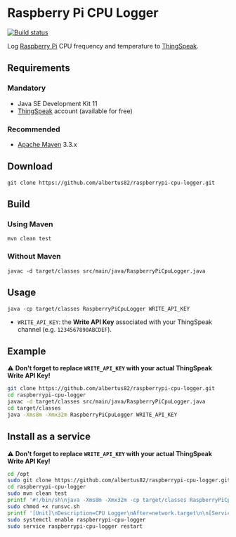 Raspberry Pi CPU Logger
=======================

[![Build status](https://github.com/albertus82/raspberrypi-cpu-logger/workflows/build/badge.svg)](https://github.com/albertus82/raspberrypi-cpu-logger/actions)

Log [Raspberry Pi](https://www.raspberrypi.org) CPU frequency and temperature to [ThingSpeak](https://thingspeak.com).

## Requirements

### Mandatory

* Java SE Development Kit 11
* [ThingSpeak](https://thingspeak.com) account (available for free)

### Recommended

* [Apache Maven](https://maven.apache.org) 3.3.x

## Download

`git clone https://github.com/albertus82/raspberrypi-cpu-logger.git`

## Build

### Using Maven

`mvn clean test`

### Without Maven

`javac -d target/classes src/main/java/RaspberryPiCpuLogger.java`

## Usage

`java -cp target/classes RaspberryPiCpuLogger WRITE_API_KEY`

* `WRITE_API_KEY`: the **Write API Key** associated with your ThingSpeak channel (e.g. `1234567890ABCDEF`).

## Example

:warning: **Don't forget to replace `WRITE_API_KEY` with your actual ThingSpeak Write API Key!**

```sh
git clone https://github.com/albertus82/raspberrypi-cpu-logger.git
cd raspberrypi-cpu-logger
javac -d target/classes src/main/java/RaspberryPiCpuLogger.java
cd target/classes
java -Xms8m -Xmx32m RaspberryPiCpuLogger WRITE_API_KEY
```

## Install as a service

:warning: **Don't forget to replace `WRITE_API_KEY` with your actual ThingSpeak Write API Key!**

```sh
cd /opt
sudo git clone https://github.com/albertus82/raspberrypi-cpu-logger.git
cd raspberrypi-cpu-logger
sudo mvn clean test
printf '#!/bin/sh\njava -Xms8m -Xmx32m -cp target/classes RaspberryPiCpuLogger WRITE_API_KEY\n' | sudo tee runsvc.sh
sudo chmod +x runsvc.sh
printf '[Unit]\nDescription=CPU Logger\nAfter=network.target\n\n[Service]\nExecStart=/opt/raspberrypi-cpu-logger/runsvc.sh\nUser=pi\nWorkingDirectory=/opt/raspberrypi-cpu-logger/\nKillMode=control-group\nKillSignal=SIGTERM\nTimeoutStopSec=5min\n\n[Install]\nWantedBy=multi-user.target\n' | sudo tee /etc/systemd/system/raspberrypi-cpu-logger.service
sudo systemctl enable raspberrypi-cpu-logger
sudo service raspberrypi-cpu-logger restart
```
